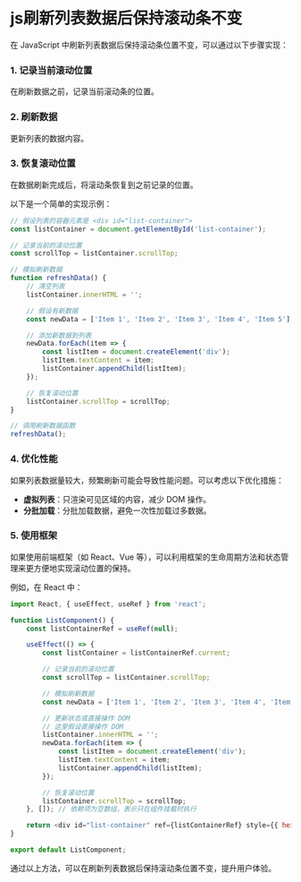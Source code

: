 # js刷新列表数据后保持滚动条不变

在 JavaScript 中刷新列表数据后保持滚动条位置不变，可以通过以下步骤实现：

### 1. **记录当前滚动位置**

   在刷新数据之前，记录当前滚动条的位置。

### 2. **刷新数据**

   更新列表的数据内容。

### 3. **恢复滚动位置**

   在数据刷新完成后，将滚动条恢复到之前记录的位置。

以下是一个简单的实现示例：

```javascript
// 假设列表的容器元素是 <div id="list-container">
const listContainer = document.getElementById('list-container');

// 记录当前的滚动位置
const scrollTop = listContainer.scrollTop;

// 模拟刷新数据
function refreshData() {
    // 清空列表
    listContainer.innerHTML = '';

    // 假设有新数据
    const newData = ['Item 1', 'Item 2', 'Item 3', 'Item 4', 'Item 5'];

    // 添加新数据到列表
    newData.forEach(item => {
        const listItem = document.createElement('div');
        listItem.textContent = item;
        listContainer.appendChild(listItem);
    });

    // 恢复滚动位置
    listContainer.scrollTop = scrollTop;
}

// 调用刷新数据函数
refreshData();
```

### 4. **优化性能**

   如果列表数据量较大，频繁刷新可能会导致性能问题。可以考虑以下优化措施：

- **虚拟列表**：只渲染可见区域的内容，减少 DOM 操作。
- **分批加载**：分批加载数据，避免一次性加载过多数据。

### 5. **使用框架**

   如果使用前端框架（如 React、Vue 等），可以利用框架的生命周期方法和状态管理来更方便地实现滚动位置的保持。

例如，在 React 中：

```javascript
import React, { useEffect, useRef } from 'react';

function ListComponent() {
    const listContainerRef = useRef(null);

    useEffect(() => {
        const listContainer = listContainerRef.current;

        // 记录当前的滚动位置
        const scrollTop = listContainer.scrollTop;

        // 模拟刷新数据
        const newData = ['Item 1', 'Item 2', 'Item 3', 'Item 4', 'Item 5'];

        // 更新状态或直接操作 DOM
        // 这里假设直接操作 DOM
        listContainer.innerHTML = '';
        newData.forEach(item => {
            const listItem = document.createElement('div');
            listItem.textContent = item;
            listContainer.appendChild(listItem);
        });

        // 恢复滚动位置
        listContainer.scrollTop = scrollTop;
    }, []); // 依赖项为空数组，表示只在组件挂载时执行

    return <div id="list-container" ref={listContainerRef} style={{ height: '300px', overflowY: 'scroll' }}></div>;
}

export default ListComponent;
```

通过以上方法，可以在刷新列表数据后保持滚动条位置不变，提升用户体验。
